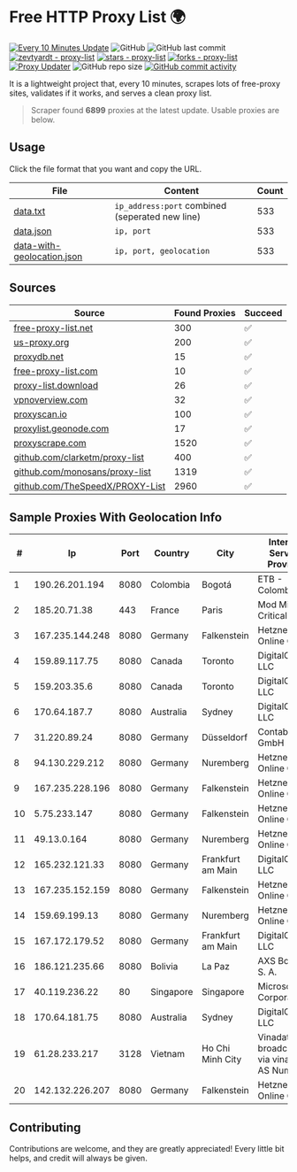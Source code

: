 
# Free HTTP Proxy List 🌍

[![Every 10 Minutes Update](https://github.com/mertguvencli/http-proxy-list/actions/workflows/main.yml/badge.svg?branch=main)](https://github.com/mertguvencli/http-proxy-list/actions/workflows/main.yml)
![GitHub](https://img.shields.io/github/license/mertguvencli/http-proxy-list)
![GitHub last commit](https://img.shields.io/github/last-commit/mertguvencli/http-proxy-list)
[![zevtyardt - proxy-list](https://img.shields.io/static/v1?label=zevtyardt&message=proxy-list&color=blue&logo=github)](https://github.com/zevtyardt/proxy-list "Go to GitHub repo")
[![stars - proxy-list](https://img.shields.io/github/stars/zevtyardt/proxy-list?style=social)](https://github.com/zevtyardt/proxy-list)
[![forks - proxy-list](https://img.shields.io/github/forks/zevtyardt/proxy-list?style=social)](https://github.com/zevtyardt/proxy-list)
[![Proxy Updater](https://github.com/zevtyardt/proxy-list/workflows/Proxy%20Updater/badge.svg)](https://github.com/zevtyardt/proxy-list/actions?query=workflow:"Proxy+Updater")
![GitHub repo size](https://img.shields.io/github/repo-size/zevtyardt/proxy-list)
[![GitHub commit activity](https://img.shields.io/github/commit-activity/m/zevtyardt/proxy-list?logo=commits)](https://github.com/zevtyardt/proxy-list/commits/main)

It is a lightweight project that, every 10 minutes, scrapes lots of free-proxy sites, validates if it works, and serves a clean proxy list.

> Scraper found **6899** proxies at the latest update. Usable proxies are below.

## Usage

Click the file format that you want and copy the URL.

|File|Content|Count|
|----|-------|-----|
|[data.txt](https://raw.githubusercontent.com/mertguvencli/http-proxy-list/main/proxy-list/data.txt)|`ip_address:port` combined (seperated new line)|533|
|[data.json](https://raw.githubusercontent.com/mertguvencli/http-proxy-list/main/proxy-list/data.json)|`ip, port`|533|
|[data-with-geolocation.json](https://raw.githubusercontent.com/mertguvencli/http-proxy-list/main/proxy-list/data-with-geolocation.json)|`ip, port, geolocation`|533|

## Sources

|Source|Found Proxies|Succeed|
|------|-------------|-------|
|[free-proxy-list.net](https://free-proxy-list.net)|300|✅|
|[us-proxy.org](https://www.us-proxy.org)|200|✅|
|[proxydb.net](http://proxydb.net)|15|✅|
|[free-proxy-list.com](https://free-proxy-list.com/?page=&port=&type%5B%5D=http&type%5B%5D=https&up_time=0&search=Search)|10|✅|
|[proxy-list.download](https://www.proxy-list.download/HTTP)|26|✅|
|[vpnoverview.com](https://vpnoverview.com/privacy/anonymous-browsing/free-proxy-servers)|32|✅|
|[proxyscan.io](https://www.proxyscan.io)|100|✅|
|[proxylist.geonode.com](https://proxylist.geonode.com/api/proxy-list?limit=300&page=1&sort_by=lastChecked&sort_type=desc&protocols=http,https)|17|✅|
|[proxyscrape.com](https://api.proxyscrape.com/v2/?request=displayproxies&protocol=http&timeout=10000&country=all&ssl=all&anonymity=all)|1520|✅|
|[github.com/clarketm/proxy-list](https://raw.githubusercontent.com/clarketm/proxy-list/master/proxy-list-raw.txt)|400|✅|
|[github.com/monosans/proxy-list](https://raw.githubusercontent.com/monosans/proxy-list/main/proxies/http.txt)|1319|✅|
|[github.com/TheSpeedX/PROXY-List](https://raw.githubusercontent.com/TheSpeedX/PROXY-List/master/http.txt)|2960|✅|


## Sample Proxies With Geolocation Info

|#|Ip|Port|Country|City|Internet Service Provider|
|-|--|----|-------|----|-------------------------|
|1|190.26.201.194|8080|Colombia|Bogotá|ETB - Colombia|
|2|185.20.71.38|443|France|Paris|Mod Mission Critical LLC|
|3|167.235.144.248|8080|Germany|Falkenstein|Hetzner Online GmbH|
|4|159.89.117.75|8080|Canada|Toronto|DigitalOcean, LLC|
|5|159.203.35.6|8080|Canada|Toronto|DigitalOcean, LLC|
|6|170.64.187.7|8080|Australia|Sydney|DigitalOcean, LLC|
|7|31.220.89.24|8080|Germany|Düsseldorf|Contabo GmbH|
|8|94.130.229.212|8080|Germany|Nuremberg|Hetzner Online GmbH|
|9|167.235.228.196|8080|Germany|Falkenstein|Hetzner Online GmbH|
|10|5.75.233.147|8080|Germany|Falkenstein|Hetzner Online GmbH|
|11|49.13.0.164|8080|Germany|Nuremberg|Hetzner Online GmbH|
|12|165.232.121.33|8080|Germany|Frankfurt am Main|DigitalOcean, LLC|
|13|167.235.152.159|8080|Germany|Falkenstein|Hetzner Online GmbH|
|14|159.69.199.13|8080|Germany|Nuremberg|Hetzner Online GmbH|
|15|167.172.179.52|8080|Germany|Frankfurt am Main|DigitalOcean, LLC|
|16|186.121.235.66|8080|Bolivia|La Paz|AXS Bolivia S. A.|
|17|40.119.236.22|80|Singapore|Singapore|Microsoft Corporation|
|18|170.64.181.75|8080|Australia|Sydney|DigitalOcean, LLC|
|19|61.28.233.217|3128|Vietnam|Ho Chi Minh City|Vinadata broadcast via vinagame AS Number|
|20|142.132.226.207|8080|Germany|Falkenstein|Hetzner Online GmbH|



## Contributing

Contributions are welcome, and they are greatly appreciated! Every
little bit helps, and credit will always be given.

